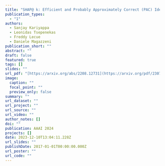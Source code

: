 ```yaml
---
title: "SHAP@ k: Efficient and Probably Approximately Correct (PAC) Identification of Top-k Featuress"
publication_types:
  - "1"
authors:
  - Sanjay Kariyappa
  - Leonidas Tsepenekas
  - Freddy Lecue
  - Daniele Magazzeni
publication_short: ""
abstract: ""
draft: false
featured: true
tags: []
slides: ""
url_pdf: "[https://arxiv.org/abs/2208.12731](https://arxiv.org/pdf/2307.04850.pdf)"
image:
  caption: ""
  focal_point: ""
  preview_only: false
summary: ""
url_dataset: ""
url_project: ""
url_source: ""
url_video: ""
author_notes: []
doi: ""
publication: AAAI 2024
projects: []
date: 2023-12-10T13:04:11.228Z
url_slides: ""
publishDate: 2017-01-01T00:00:00.000Z
url_poster: ""
url_code: ""
---
```

